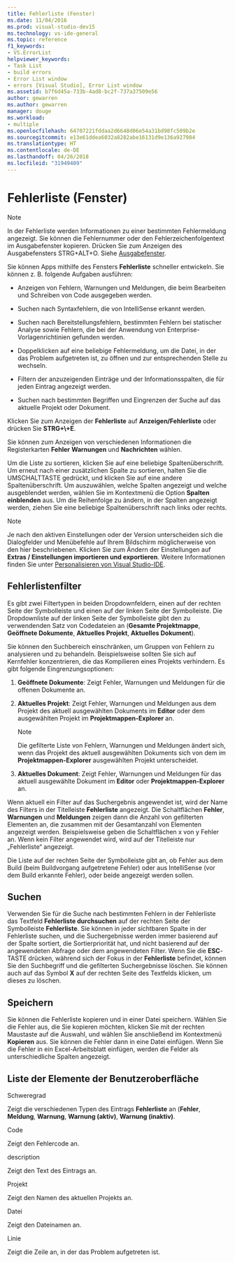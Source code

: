 ```yaml
---
title: Fehlerliste (Fenster)
ms.date: 11/04/2016
ms.prod: visual-studio-dev15
ms.technology: vs-ide-general
ms.topic: reference
f1_keywords:
- VS.ErrorList
helpviewer_keywords:
- Task List
- build errors
- Error List window
- errors [Visual Studio], Error List window
ms.assetid: b7f6d45a-733b-4ad8-bc2f-737a37509e56
author: gewarren
ms.author: gewarren
manager: douge
ms.workload:
- multiple
ms.openlocfilehash: 64707221fddaa2d6648d06e54a31bd98fc509b2e
ms.sourcegitcommit: e13e61ddea6032a8282abe16131d9e136a927984
ms.translationtype: HT
ms.contentlocale: de-DE
ms.lasthandoff: 04/26/2018
ms.locfileid: "31949409"
---
```

# <a name="error-list-window"></a>Fehlerliste (Fenster)

> [!NOTE]
> In der Fehlerliste werden Informationen zu einer bestimmten Fehlermeldung angezeigt. Sie können die Fehlernummer oder den Fehlerzeichenfolgentext im Ausgabefenster kopieren. Drücken Sie zum Anzeigen des Ausgabefensters STRG+ALT+O. Siehe [Ausgabefenster](../../ide/reference/output-window.md).

 Sie können Apps mithilfe des Fensters **Fehlerliste** schneller entwickeln. Sie können z. B. folgende Aufgaben ausführen:

-   Anzeigen von Fehlern, Warnungen und Meldungen, die beim Bearbeiten und Schreiben von Code ausgegeben werden.

-   Suchen nach Syntaxfehlern, die von IntelliSense erkannt werden.

-   Suchen nach Bereitstellungsfehlern, bestimmten Fehlern bei statischer Analyse sowie Fehlern, die bei der Anwendung von Enterprise-Vorlagenrichtinien gefunden werden.

-   Doppelklicken auf eine beliebige Fehlermeldung, um die Datei, in der das Problem aufgetreten ist, zu öffnen und zur entsprechenden Stelle zu wechseln.

-   Filtern der anzuzeigenden Einträge und der Informationsspalten, die für jeden Eintrag angezeigt werden.

-   Suchen nach bestimmten Begriffen und Eingrenzen der Suche auf das aktuelle Projekt oder Dokument.

Klicken Sie zum Anzeigen der **Fehlerliste** auf **Anzeigen/Fehlerliste** oder drücken Sie **STRG+\\+E**.

Sie können zum Anzeigen von verschiedenen Informationen die Registerkarten **Fehler** **Warnungen** und **Nachrichten** wählen.

Um die Liste zu sortieren, klicken Sie auf eine beliebige Spaltenüberschrift. Um erneut nach einer zusätzlichen Spalte zu sortieren, halten Sie die UMSCHALTTASTE gedrückt, und klicken Sie auf eine andere Spaltenüberschrift. Um auszuwählen, welche Spalten angezeigt und welche ausgeblendet werden, wählen Sie im Kontextmenü die Option **Spalten einblenden** aus. Um die Reihenfolge zu ändern, in der Spalten angezeigt werden, ziehen Sie eine beliebige Spaltenüberschrift nach links oder rechts.

> [!NOTE]
> Je nach den aktiven Einstellungen oder der Version unterscheiden sich die Dialogfelder und Menübefehle auf Ihrem Bildschirm möglicherweise von den hier beschriebenen. Klicken Sie zum Ändern der Einstellungen auf **Extras / Einstellungen importieren und exportieren**. Weitere Informationen finden Sie unter [Personalisieren von Visual Studio-IDE](../../ide/personalizing-the-visual-studio-ide.md).


## <a name="error-list-filters"></a>Fehlerlistenfilter
 Es gibt zwei Filtertypen in beiden Dropdownfeldern, einen auf der rechten Seite der Symbolleiste und einen auf der linken Seite der Symbolleiste. Die Dropdownliste auf der linken Seite der Symbolleiste gibt den zu verwendenden Satz von Codedateien an (**Gesamte Projektmappe**, **Geöffnete Dokumente**, **Aktuelles Projekt**, **Aktuelles Dokument**).

 Sie können den Suchbereich einschränken, um Gruppen von Fehlern zu analysieren und zu behandeln. Beispielsweise sollten Sie sich auf Kernfehler konzentrieren, die das Kompilieren eines Projekts verhindern. Es gibt folgende Eingrenzungsoptionen:

1.  **Geöffnete Dokumente**: Zeigt Fehler, Warnungen und Meldungen für die offenen Dokumente an.

2.  **Aktuelles Projekt**: Zeigt Fehler, Warnungen und Meldungen aus dem Projekt des aktuell ausgewählten Dokuments im **Editor** oder dem ausgewählten Projekt im **Projektmappen-Explorer** an.

    > [!NOTE]
    >  Die gefilterte Liste von Fehlern, Warnungen und Meldungen ändert sich, wenn das Projekt des aktuell ausgewählten Dokuments sich von dem im **Projektmappen-Explorer** ausgewählten Projekt unterscheidet.

3.  **Aktuelles Dokument**: Zeigt Fehler, Warnungen und Meldungen für das aktuell ausgewählte Dokument im **Editor** oder **Projektmappen-Explorer** an.

Wenn aktuell ein Filter auf das Suchergebnis angewendet ist, wird der Name des Filters in der Titelleiste **Fehlerliste** angezeigt. Die Schaltflächen **Fehler**, **Warnungen** und **Meldungen** zeigen dann die Anzahl von gefilterten Elementen an, die zusammen mit der Gesamtanzahl von Elementen angezeigt werden. Beispielsweise geben die Schaltflächen x von y Fehler an. Wenn kein Filter angewendet wird, wird auf der Titelleiste nur „Fehlerliste“ angezeigt.

Die Liste auf der rechten Seite der Symbolleiste gibt an, ob Fehler aus dem Build (beim Buildvorgang aufgetretene Fehler) oder aus IntelliSense (vor dem Build erkannte Fehler), oder beide angezeigt werden sollen.

## <a name="search"></a>Suchen
 Verwenden Sie für die Suche nach bestimmten Fehlern in der Fehlerliste das Textfeld **Fehlerliste durchsuchen** auf der rechten Seite der Symbolleiste **Fehlerliste**. Sie können in jeder sichtbaren Spalte in der Fehlerliste suchen, und die Suchergebnisse werden immer basierend auf der Spalte sortiert, die Sortierpriorität hat, und nicht basierend auf der angewendeten Abfrage oder dem angewendeten Filter. Wenn Sie die **ESC**-TASTE drücken, während sich der Fokus in der **Fehlerliste** befindet, können Sie den Suchbegriff und die gefilterten Suchergebnisse löschen. Sie können auch auf das Symbol **X** auf der rechten Seite des Textfelds klicken, um dieses zu löschen.

## <a name="save"></a>Speichern
 Sie können die Fehlerliste kopieren und in einer Datei speichern. Wählen Sie die Fehler aus, die Sie kopieren möchten, klicken Sie mit der rechten Maustaste auf die Auswahl, und wählen Sie anschließend im Kontextmenü **Kopieren** aus. Sie können die Fehler dann in eine Datei einfügen. Wenn Sie die Fehler in ein Excel-Arbeitsblatt einfügen, werden die Felder als unterschiedliche Spalten angezeigt.

## <a name="ui-element-list"></a>Liste der Elemente der Benutzeroberfläche
 Schweregrad

 Zeigt die verschiedenen Typen des Eintrags **Fehlerliste** an (**Fehler**, **Meldung**, **Warnung**, **Warnung (aktiv)**, **Warnung (inaktiv)**.

 Code

 Zeigt den Fehlercode an.

 description

 Zeigt den Text des Eintrags an.

 Projekt

 Zeigt den Namen des aktuellen Projekts an.

 Datei

 Zeigt den Dateinamen an.

 Linie

 Zeigt die Zeile an, in der das Problem aufgetreten ist.